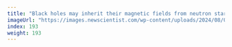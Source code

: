 ```yaml
---
title: "Black holes may inherit their magnetic fields from neutron stars"
imageUrl: "https://images.newscientist.com/wp-content/uploads/2024/08/02164138/SEI_215484512.jpg?width=788"
index: 193
weight: 193
---
```

